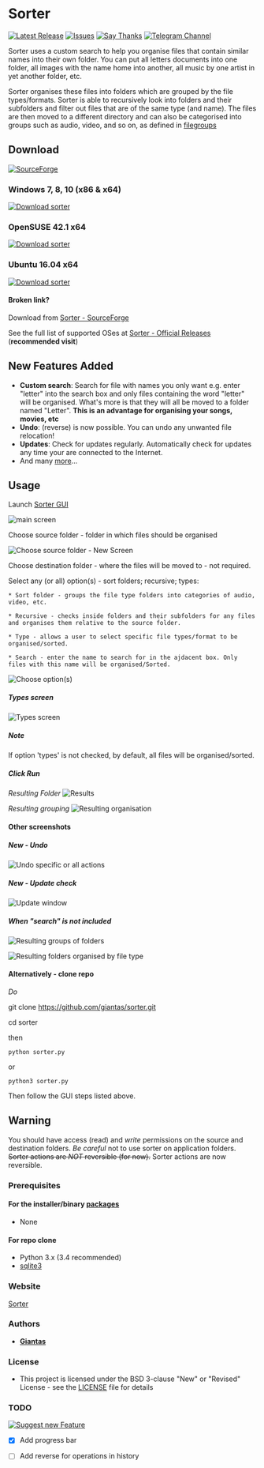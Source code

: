 # Sorter

[![Latest Release](https://img.shields.io/github/release/giantas/sorter.svg?maxAge=2592001)](https://github.com/giantas/sorter/releases/latest)
[![Issues](https://img.shields.io/github/issues-raw/giantas/sorter/website.svg)](https://github.com/giantas/sorter/issues)
[![Say Thanks](https://img.shields.io/badge/Say%20Thanks-!-blue.svg)](https://saythanks.io/to/giantas)
[![Telegram Channel](https://img.shields.io/badge/channel-Telegram-blue.svg)](https://t.me/giantas_sorter)


Sorter uses a custom search to help you organise files that contain similar names into their own folder. You can put all letters documents into one folder, all images with the name home into another, all music by one artist in yet another folder, etc. 

Sorter organises these files into folders which are grouped by the file types/formats. Sorter is able to recursively look into folders and their subfolders and filter out files that are of the same type (and name). The files are then moved to a different directory and can also be categorised into groups such as audio, video, and so on, as defined in [filegroups](filegroups.py)


## Download
[![SourceForge](https://img.shields.io/sourceforge/dm/file-sorter.svg)](http://file-sorter.sourceforge.io)

### Windows 7, 8, 10 (x86 & x64)

[![Download sorter](https://a.fsdn.com/con/app/sf-download-button)](https://sourceforge.net/projects/file-sorter/files/v2.0.1/Sorter_2.0.1_Windows_x86_64.exe/download)


### OpenSUSE 42.1 x64 

[![Download sorter](https://a.fsdn.com/con/app/sf-download-button)](https://sourceforge.net/projects/file-sorter/files/v2.0.1/Sorter_2.0.1_OpenSUSE42.1_x64.tar.gz/download)


### Ubuntu 16.04 x64 

[![Download sorter](https://a.fsdn.com/con/app/sf-download-button)](https://sourceforge.net/projects/file-sorter/files/v2.0.1/Sorter_2.0.1_Ubuntu16.04_x64.tar.gz/download)


#### Broken link?
Download from [Sorter - SourceForge](http://file-sorter.sourceforge.io)

See the full list of supported OSes at [Sorter - Official Releases](https://github.com/giantas/sorter/releases/latest) (**recommended visit**)


## New Features Added
* **Custom search**: Search for file with names you only want e.g. enter "letter" into the search box and only files containing the word "letter" will be organised. What's more is that they will all be moved to a folder named "Letter".
	__This is an advantage for organising your songs, movies, etc__
* **Undo**: (reverse) is now possible. You can undo any unwanted file relocation!
* **Updates**: Check for updates regularly. Automatically check for updates any time your are connected to the Internet.
* And many [more](releases/latest)...


## Usage

Launch [Sorter GUI](releases/latest)

![main screen](screenshots/Screenshot_20170523_101454.png)


Choose source folder - folder in which files should be organised

![Choose source folder - New Screen](screenshots/Screenshot_20170523_104128.png)


Choose destination folder - where the files will be moved to - not required.


Select any (or all) option(s) - sort folders; recursive; types:

	* Sort folder - groups the file type folders into categories of audio, video, etc.

	* Recursive - checks inside folders and their subfolders for any files and organises them relative to the source folder.

	* Type - allows a user to select specific file types/format to be organised/sorted.

	* Search - enter the name to search for in the ajdacent box. Only files with this name will be organised/Sorted.

![Choose option(s)](screenshots/Screenshot_20170523_102607.png)

##### Types screen
![Types screen](screenshots/Screenshot_20170505_081054.png)


##### Note

If option 'types' is not checked, by default, all files will be organised/sorted.


##### Click Run


*Resulting Folder*
![Results](screenshots/Screenshot_20170523_101656.png)

*Resulting grouping*
![Resulting organisation](screenshots/Screenshot_20170523_101719.png)


#### Other screenshots 

##### New - Undo 
![Undo specific or all actions](screenshots/Screenshot_20170523_101746.png)


##### New - Update check 
![Update window](screenshots/Screenshot_20170523_101843.png)


##### When "search" is not included

![Resulting groups of folders](screenshots/Screenshot_20170505_081300.png)

![Resulting folders organised by file type](screenshots/Screenshot_20170505_081329.png)


#### Alternatively - clone repo

*Do*

git clone https://github.com/giantas/sorter.git

cd sorter

then 

```
python sorter.py
```

or 

```
python3 sorter.py
```

Then follow the GUI steps listed above.

## Warning
You should have access (read) and *write* permissions on the source and destination folders.
*Be careful* not to use sorter on application folders. ~~Sorter actions are *NOT* reversible (for now).~~
Sorter actions are now reversible.

### Prerequisites 
#### For the installer/binary [packages](releases/latest)
* None

#### For repo clone
* Python 3.x (3.4 recommended)
* [sqlite3](http://www.sqlite.org/download.html)

### Website
[Sorter](https://giantas.github.io/sorter)


### Authors

* **[Giantas](https://github.com/giantas)** 


### License

* This project is licensed under the BSD 3-clause "New" or "Revised" License - see the [LICENSE](LICENSE) file for details


### TODO

[![Suggest new Feature](https://img.shields.io/badge/suggest-new-brightgreen.svg)](https://saythanks.io/to/giantas)

- [x] Add progress bar

- [ ] Add reverse for operations in history 
